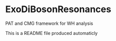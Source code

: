 ExoDiBosonResonances
====================

PAT and CMG framework for WH analysis

This is a README file produced automaticly
